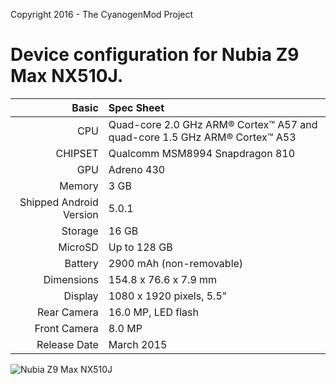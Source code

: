 Copyright 2016 - The CyanogenMod Project

Device configuration for Nubia Z9 Max NX510J.
=====================================

Basic   | Spec Sheet
-------:|:-------------------------
CPU     | Quad-core 2.0 GHz ARM® Cortex™ A57 and quad-core 1.5 GHz ARM® Cortex™ A53
CHIPSET | Qualcomm MSM8994 Snapdragon 810
GPU     | Adreno 430
Memory  | 3 GB
Shipped Android Version | 5.0.1
Storage | 16 GB
MicroSD | Up to 128 GB
Battery | 2900 mAh (non-removable)
Dimensions | 154.8 x 76.6 x 7.9 mm
Display | 1080 x 1920 pixels, 5.5"
Rear Camera  | 16.0 MP, LED flash
Front Camera | 8.0 MP
Release Date | March 2015

![Nubia Z9 Max NX510J](http://static.nubia.cn/product/max/images/params/params_z9max02.jpg "Nubia Z9 Max NX510J")
